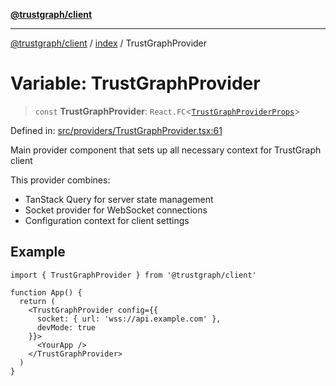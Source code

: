 [**@trustgraph/client**](../../README.md)

***

[@trustgraph/client](../../README.md) / [index](../README.md) / TrustGraphProvider

# Variable: TrustGraphProvider

> `const` **TrustGraphProvider**: `React.FC`\<[`TrustGraphProviderProps`](../interfaces/TrustGraphProviderProps.md)\>

Defined in: [src/providers/TrustGraphProvider.tsx:61](https://github.com/trustgraph-ai/trustgraph-ts-client/blob/edcc8c01cf9c2f58c76719d5d2aa7058546360d9/src/providers/TrustGraphProvider.tsx#L61)

Main provider component that sets up all necessary context for TrustGraph client

This provider combines:
- TanStack Query for server state management
- Socket provider for WebSocket connections
- Configuration context for client settings

## Example

```tsx
import { TrustGraphProvider } from '@trustgraph/client'

function App() {
  return (
    <TrustGraphProvider config={{
      socket: { url: 'wss://api.example.com' },
      devMode: true
    }}>
      <YourApp />
    </TrustGraphProvider>
  )
}
```
